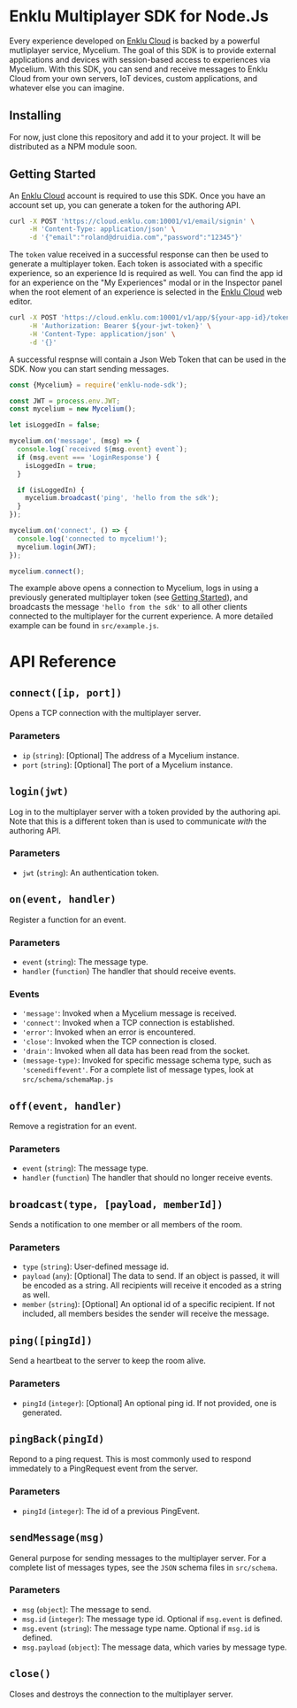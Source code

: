 # Enklu Multiplayer SDK for Node.Js

Every experience developed on [Enklu Cloud](cloud.enklu.com) is backed by a powerful mutliplayer service, Mycelium. The goal of this SDK is to provide external applications and devices with session-based access to experiences via Mycelium. With this SDK, you can send and receive messages to Enklu Cloud from your own servers, IoT devices, custom applications, and whatever else you can imagine.

## Installing

For now, just clone this repository and add it to your project. It will be distributed as a NPM module soon.

## Getting Started

An [Enklu Cloud](cloud.enklu.com) account is required to use this SDK. Once you have an account set up, you can generate a token for the authoring API.

```bash
curl -X POST 'https://cloud.enklu.com:10001/v1/email/signin' \
     -H 'Content-Type: application/json' \
     -d '{"email":"roland@druidia.com","password":"12345"}'
```

The `token` value received in a successful response can then be used to generate a multiplayer token. Each token is associated with a specific experience, so an experience Id is required as well. You can find the app id for an experience on the "My Experiences" modal or in the Inspector panel when the root element of an experience is selected in the [Enklu Cloud](cloud.enklu.com) web editor.

```bash
curl -X POST 'https://cloud.enklu.com:10001/v1/app/${your-app-id}/token' \
     -H 'Authorization: Bearer ${your-jwt-token}' \
     -H 'Content-Type: application/json' \
     -d '{}'
```

A successful respnse will contain a Json Web Token that can be used in the SDK. Now you can start sending messages.

```javascript
const {Mycelium} = require('enklu-node-sdk');

const JWT = process.env.JWT;
const mycelium = new Mycelium();

let isLoggedIn = false;

mycelium.on('message', (msg) => {
  console.log(`received ${msg.event} event`);
  if (msg.event === 'LoginResponse') {
    isLoggedIn = true;
  }

  if (isLoggedIn) {
    mycelium.broadcast('ping', 'hello from the sdk');
  }
});

mycelium.on('connect', () => {
  console.log('connected to mycelium!');
  mycelium.login(JWT);
});

mycelium.connect();

```

The example above opens a connection to Mycelium, logs in using a previously generated multiplayer token (see [Getting Started](#getting-started)), and broadcasts the message `'hello from the sdk'` to all other clients connected to the multiplayer for the current experience. A more detailed example can be found in `src/example.js`.

# API Reference

## `connect([ip, port])`

Opens a TCP connection with the multiplayer server.

### Parameters

- `ip` (`string`): [Optional] The address of a Mycelium instance.
- `port` (`string`): [Optional] The port of a Mycelium instance.

## `login(jwt)`

Log in to the multiplayer server with a token provided by the authoring api. Note that this is a different token than is used to communicate _with_ the authoring API.

### Parameters

- `jwt` (`string`): An authentication token.

## `on(event, handler)`

Register a function for an event.

### Parameters

- `event` (`string`): The message type.
- `handler` (`function`) The handler that should receive events.

### Events

- `'message'`: Invoked when a Mycelium message is received.
- `'connect'`: Invoked when a TCP connection is established.
- `'error'`: Invoked when an error is encountered.
- `'close'`: Invoked when the TCP connection is closed.
- `'drain'`: Invoked when all data has been read from the socket.
- `(message-type)`: Invoked for specific message schema type, such as `'scenediffevent'`. For a complete list of message types, look at `src/schema/schemaMap.js`

## `off(event, handler)`

Remove a registration for an event.

### Parameters

- `event` (`string`): The message type.
- `handler` (`function`) The handler that should no longer receive events.

## `broadcast(type, [payload, memberId])`

Sends a notification to one member or all members of the room.

### Parameters

- `type` (`string`): User-defined message id.
- `payload` (`any`): [Optional] The data to send. If an object is passed, it will be encoded as a string. All recipients will receive it encoded as a string as well.
- `member` (`string`): [Optional] An optional id of a specific recipient. If not included, all members besides the sender will receive the message.

## `ping([pingId])`

Send a heartbeat to the server to keep the room alive.

### Parameters

- `pingId` (`integer`): [Optional] An optional ping id. If not provided, one is generated.

## `pingBack(pingId)`

Repond to a ping request. This is most commonly used to respond immedately to a PingRequest event from the server.

### Parameters

- `pingId` (`integer`): The id of a previous PingEvent.

## `sendMessage(msg)`

General purpose for sending messages to the multiplayer server. For a complete list of messages types, see the `JSON` schema files in `src/schema`.

### Parameters

- `msg` (`object`): The message to send.
- `msg.id` (`integer`): The message type id. Optional if `msg.event` is defined.
- `msg.event` (`string`): The message type name. Optional if `msg.id` is defined.
- `msg.payload` (`object`): The message data, which varies by message type.

## `close()`

Closes and destroys the connection to the multiplayer server.